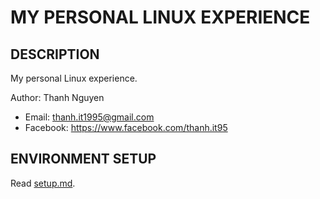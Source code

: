 # MY PERSONAL LINUX EXPERIENCE

## DESCRIPTION

My personal Linux experience.

Author: Thanh Nguyen

- Email: thanh.it1995@gmail.com
- Facebook: <https://www.facebook.com/thanh.it95>

## ENVIRONMENT SETUP

Read [setup.md](setup.md).
